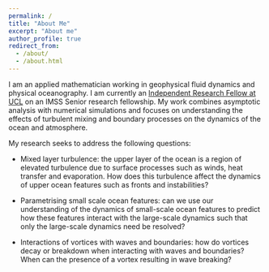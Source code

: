 ```yaml
---
permalink: /
title: "About Me"
excerpt: "About me"
author_profile: true
redirect_from: 
  - /about/
  - /about.html
---
```


I am an applied mathematician working in geophysical fluid dynamics and physical oceanography. I am currently an [Independent Research Fellow at UCL](https://iris.ucl.ac.uk/iris/browse/profile?upi=MNCRO25) on an IMSS Senior research fellowship. My work combines asymptotic analysis with numerical simulations and focuses on understanding the effects of turbulent mixing and boundary processes on the dynamics of the ocean and atmosphere.

My research seeks to address the following questions:

* Mixed layer turbulence: the upper layer of the ocean is a region of elevated turbulence due to surface processes such as winds, heat transfer and evaporation. How does this turbulence affect the dynamics of upper ocean features such as fronts and instabilities?

* Parametrising small scale ocean features: can we use our understanding of the dynamics of small-scale ocean features to predict how these features interact with the large-scale dynamics such that only the large-scale dynamics need be resolved?

* Interactions of vortices with waves and boundaries: how do vortices decay or breakdown when interacting with waves and boundaries? When can the presence of a vortex resulting in wave breaking?
